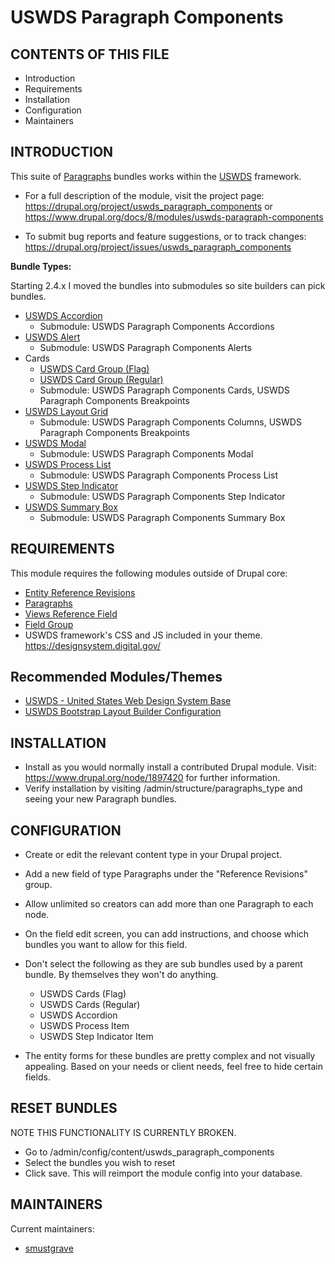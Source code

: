 # USWDS Paragraph Components

## CONTENTS OF THIS FILE

* Introduction
* Requirements
* Installation
* Configuration
* Maintainers

## INTRODUCTION

This suite of [Paragraphs](https://www.drupal.org/project/paragraphs) bundles
works within the [USWDS](https://designsystem.digital.gov/) framework.

* For a full description of the module, visit the project page:
  https://drupal.org/project/uswds_paragraph_components
  or
  https://www.drupal.org/docs/8/modules/uswds-paragraph-components

* To submit bug reports and feature suggestions, or to track changes:
  https://drupal.org/project/issues/uswds_paragraph_components

**Bundle Types:**

Starting 2.4.x I moved the bundles into submodules so site builders can pick bundles.

* [USWDS Accordion](https://designsystem.digital.gov/components/accordion/)
  * Submodule: USWDS Paragraph Components Accordions
* [USWDS Alert](https://designsystem.digital.gov/components/alert/)
  * Submodule: USWDS Paragraph Components Alerts
* Cards
  * [USWDS Card Group (Flag)](https://designsystem.digital.gov/components/card/)
  * [USWDS Card Group (Regular)](https://designsystem.digital.gov/components/card/)
  * Submodule: USWDS Paragraph Components Cards, USWDS Paragraph Components Breakpoints
* [USWDS Layout Grid](https://designsystem.digital.gov/utilities/layout-grid/)
  * Submodule: USWDS Paragraph Components Columns, USWDS Paragraph Components Breakpoints
* [USWDS Modal](https://designsystem.digital.gov/components/modal/)
  * Submodule: USWDS Paragraph Components Modal
* [USWDS Process List](https://designsystem.digital.gov/components/process-list/)
  * Submodule: USWDS Paragraph Components Process List
* [USWDS Step Indicator](https://designsystem.digital.gov/components/step-indicator/)
  * Submodule: USWDS Paragraph Components Step Indicator
* [USWDS Summary Box](https://designsystem.digital.gov/components/summary-box/)
  * Submodule: USWDS Paragraph Components Summary Box

## REQUIREMENTS

This module requires the following modules outside of Drupal core:

* [Entity Reference Revisions](https://www.drupal.org/project/entity_reference_revisions)
* [Paragraphs](https://www.drupal.org/project/paragraphs)
* [Views Reference Field](https://www.drupal.org/project/viewsreference)
* [Field Group](https://www.drupal.org/project/field_group)
* USWDS framework's CSS and JS included in your theme. https://designsystem.digital.gov/

## Recommended Modules/Themes

* [USWDS - United States Web Design System Base](https://www.drupal.org/project/uswds_base)
* [USWDS Bootstrap Layout Builder Configuration](https://www.drupal.org/project/uswds_blb_configuration)

## INSTALLATION

* Install as you would normally install a contributed Drupal module. Visit:
  https://www.drupal.org/node/1897420 for further information.
* Verify installation by visiting /admin/structure/paragraphs_type and seeing
  your new Paragraph bundles.


## CONFIGURATION

* Create or edit the relevant content type in your Drupal project.
* Add a new field of type Paragraphs under the "Reference Revisions" group.
* Allow unlimited so creators can add more than one Paragraph to each node.
* On the field edit screen, you can add instructions, and choose which
  bundles you want to allow for this field.
* Don't select the following as they are sub bundles used by a parent bundle. By themselves they won't do anything.
  * USWDS Cards (Flag)
  * USWDS Cards (Regular)
  * USWDS Accordion
  * USWDS Process Item
  * USWDS Step Indicator Item


* The entity forms for these bundles are pretty complex and not visually appealing. Based on your needs or
  client needs, feel free to hide certain fields.

## RESET BUNDLES
NOTE THIS FUNCTIONALITY IS CURRENTLY BROKEN.
* Go to /admin/config/content/uswds_paragraph_components
* Select the bundles you wish to reset
* Click save.  This will reimport the module config into your database.

## MAINTAINERS

Current maintainers:
* [smustgrave](https://www.drupal.org/u/smustgrave)

